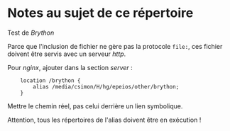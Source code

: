 # Notes au sujet de ce répertoire

Test de *Brython*

Parce que l'inclusion de fichier ne gère pas la protocole `file:`, ces fichier doivent être servis avec un serveur *http*.

Pour *nginx*, ajouter dans la section *server* :

```nginx
	location /brython {
		alias /media/csimon/H/hg/epeios/other/brython;
	}
```

Mettre le chemin réel, pas celui derrière un lien symbolique.

Attention, tous les répertoires de l'alias doivent être en exécution !
